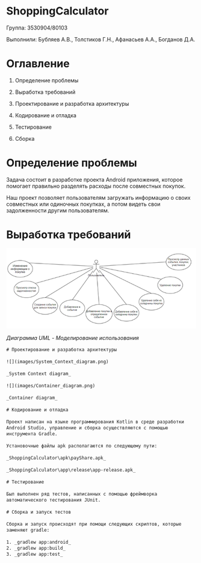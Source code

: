 # ShoppingCalculator

Группа: 3530904/80103                                                      

Выполнили: Бубляев А.В., Толстиков Г.Н., Афанасьев А.А., Богданов Д.А.

# **Оглавление**

1. Определение проблемы

2. Выработка требований

3. Проектирование и разработка архитектуры

4. Кодирование и отладка

5. Тестирование

6. Сборка

# Определение проблемы 

Задача состоит в разработке проекта Android приложения, которое помогает правильно разделять расходы после совместных покупок.

Наш проект позволяет пользователям загружать информацию о своих совместных или одиночных покупках, а потом видеть свои задолженности другим пользователям.

# Выработка требований

![](images/Modeling_use.png)

_Диаграмма UML - Моделирование использования_
````
# Проектирование и разработка архитектуры

![](images/System_Context_diagram.png)

_System Context diagram_

![](images/Container_diagram.png)

_Container diagram_

# Кодирование и отладка

Проект написан на языке программирования Kotlin в среде разработки Android Studio, управление и сборка осуществляются с помощью инструмента Gradle.

Установочные файлы apk располагаются по следующему пути:

_ShoppingCalculator\apk\payShare.apk_

_ShoppingCalculator\app\release\app-release.apk_

# Тестирование

Был выполнен ряд тестов, написанных с помощью фреймворка автоматического тестирования JUnit.

# Сборка и запуск тестов

Сборка и запуск происходят при помощи следующих скриптов, которые заменяют gradle:

1. _gradlew app:android_
2. _gradlew app:build_
3. _gradlew app:test_
